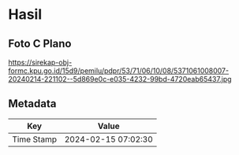 # Hasil

## Foto C Plano

https://sirekap-obj-formc.kpu.go.id/15d9/pemilu/pdpr/53/71/06/10/08/5371061008007-20240214-221102--5d869e0c-e035-4232-99bd-4720eab65437.jpg


## Metadata

| Key        | Value               |
| ---------- | ------------------- |
| Time Stamp | 2024-02-15 07:02:30 |



